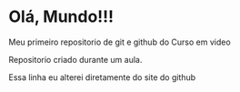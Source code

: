 # Olá, Mundo!!!
 Meu primeiro repositorio de git e github do Curso em video
 
 Repositorio criado durante um aula.
 
 Essa linha eu alterei diretamente do site do github
